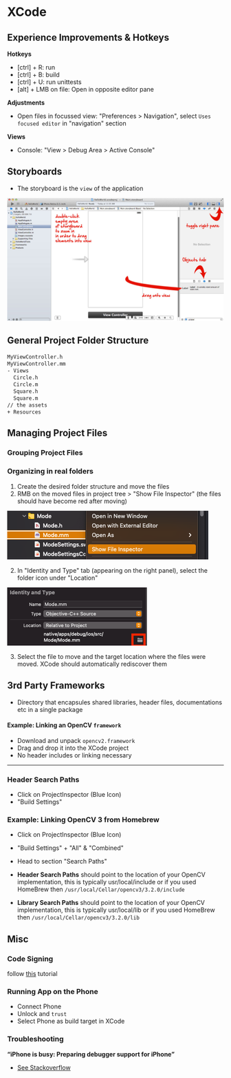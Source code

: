# XCode


## Experience Improvements & Hotkeys

**Hotkeys**
- [ctrl] + R: run
- [ctrl] + B: build
- [ctrl] + U: run unittests
- [alt] + LMB on file: Open in opposite editor pane

**Adjustments**
- Open files in focussed view: "Preferences > Navigation", select `Uses focused editor` in "navigation" section

**Views**
- Console: "View > Debug Area > Active Console"


## Storyboards
- The storyboard is the `view` of the application

![Storyboard](img/xcode_storyboard.jpg)









## General Project Folder Structure



```
MyViewController.h
MyViewController.mm
- Views
  Circle.h
  Circle.m
  Square.h
  Square.m
// the assets
+ Resources
```



## Managing Project Files



### Grouping Project Files





### Organizing in real folders

1. Create the desired folder structure and move the files
2. RMB on the moved files in project tree > "Show File Inspector" (the files should have become red after moving)

![identity-and-file-manager](img/identity-and-file-manager.png)

2. In "Identity and Type" tab (appearing on the right panel), select the folder icon under "Location"

![file-location](img/file-location.png)

3. Select the file to move and the target location where the files were moved. XCode should automatically rediscover them





## 3rd Party Frameworks

- Directory that encapsules shared libraries, header files, documentations etc in a single package

#### Example: Linking an OpenCV `framework`
- Download and unpack `opencv2.framework`
- Drag and drop it into the XCode project
- No header includes or linking necessary

-------------

### Header Search Paths

- Click on ProjectInspector (Blue Icon)
- "Build Settings"

### Example: Linking OpenCV 3 from Homebrew

- Click on ProjectInspector (Blue Icon)
- "Build Settings" + "All" & "Combined"
- Head to section "Search Paths"

- **Header Search Paths** should point to the location of your OpenCV implementation, this is typically usr/local/include or if you used HomeBrew then `/usr/local/Cellar/opencv3/3.2.0/include`
- **Library Search Paths** should point to the location of your OpenCV implementation, this is typically usr/local/lib or if you used HomeBrew then `/usr/local/Cellar/opencv3/3.2.0/lib`





## Misc



### Code Signing

follow [this](https://ioscodesigning.com/generating-code-signing-files/) tutorial

### Running App on the Phone

- Connect Phone
- Unlock and `trust`
- Select Phone as build target in XCode

### Troubleshooting

**“iPhone is busy: Preparing debugger support for iPhone”**

- [See Stackoverflow](https://stackoverflow.com/questions/46316373/xcode-9-iphone-is-busy-preparing-debugger-support-for-iphone)



